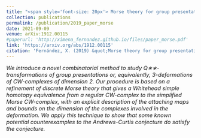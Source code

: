 ```yaml
---
title: "<span style='font-size: 20px'> Morse theory for group presentations"
collection: publications
permalink: /publication/2019_paper_morse
date: 2021-09-09
venue: arXiv:1912.00115
#paperurl: 'http://ximena_fernandez.github.io/files/paper_morse.pdf'
link: 'https://arxiv.org/abs/1912.00115'
citation: 'Fernández, X. (2019) &quot;Morse theory for group presentations.&quot; <i>arXiv:1912.00115</i>'
---
```


<p style="font-size:11pt; font-style:italic">
We introduce a novel combinatorial method to study Q∗∗-transformations of group presentations or, equivalently, 3-deformations of CW-complexes of dimension 2. Our procedure is based on a refinement of discrete Morse theory that gives a Whitehead simple homotopy equivalence from a regular CW-complex to the simplified Morse CW-complex, with an explicit description of the attaching maps and bounds on the dimension of the complexes involved in the deformation. We apply this technique to show that some known potential counterexamples to the Andrews-Curtis conjecture do satisfy the conjecture.</
</p>